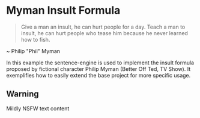 # Myman Insult Formula
> Give a man an insult, he can hurt people for a day. Teach a man to insult, he can hurt people who tease him because he never learned how to fish.

~ Philip "Phil" Myman

In this example the sentence-engine is used to implement the insult formula proposed by fictional character Philip Myman (Better Off Ted, TV Show). It exemplifies how to easily extend the base project for more specific usage. 

## Warning
Mildly NSFW text content

